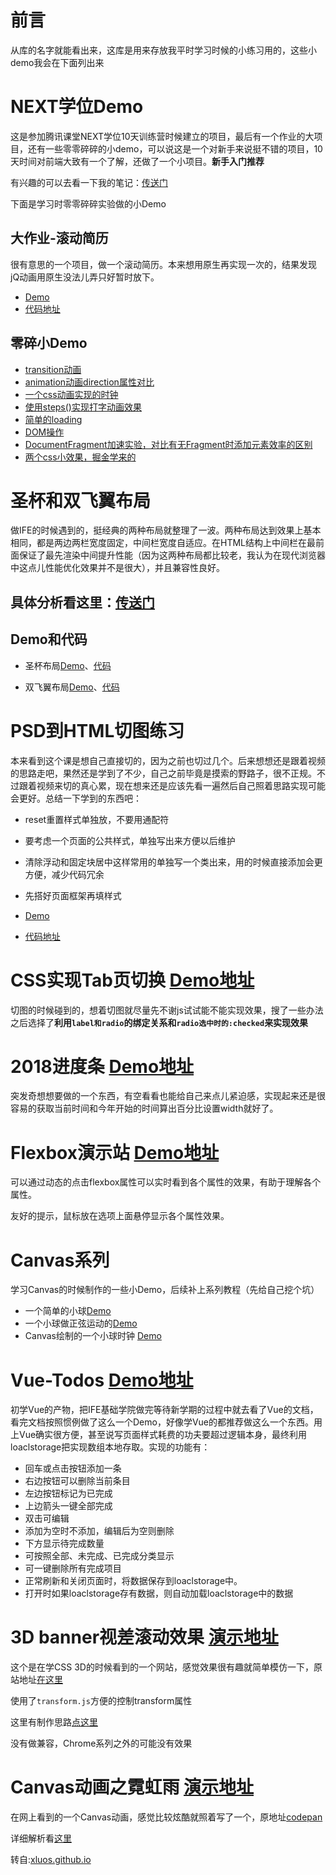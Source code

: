 # 前言
从库的名字就能看出来，这库是用来存放我平时学习时候的小练习用的，这些小demo我会在下面列出来

# NEXT学位Demo
这是参加腾讯课堂NEXT学位10天训练营时候建立的项目，最后有一个作业的大项目，还有一些零零碎碎的小demo，可以说这是一个对新手来说挺不错的项目，10天时间对前端大致有一个了解，还做了一个小项目。**新手入门推荐**

有兴趣的可以去看一下我的笔记：[传送门](https://github.com/yaodwwy/note-and-blog/blob/master/%E5%AD%A6%E4%B9%A0%E8%AE%B0%E5%BD%95/NEXT%E5%AD%A6%E4%BD%8D%E7%AC%94%E8%AE%B0/%E5%8D%81%E5%A4%A9%E7%AC%94%E8%AE%B0%E5%90%88%E9%9B%86.md)

下面是学习时零零碎碎实验做的小Demo
## 大作业-滚动简历
很有意思的一个项目，做一个滚动简历。本来想用原生再实现一次的，结果发现jQ动画用原生没法儿弄只好暂时放下。

+ [Demo](https://yaodwwy.github.io/WebTutorials/NEXT%E5%AD%A6%E4%BD%8DDemo/%E5%93%8D%E5%BA%94%E5%BC%8F%E7%AE%80%E5%8E%86/index.html)
+ [代码地址](https://github.com/yaodwwy/WebTutorials/tree/gh-pages/NEXT%E5%AD%A6%E4%BD%8DDemo/%E5%93%8D%E5%BA%94%E5%BC%8F%E7%AE%80%E5%8E%86)

## 零碎小Demo
+ [transition动画](https://yaodwwy.github.io/WebTutorials/NEXT%E5%AD%A6%E4%BD%8DDemo/transition.html)
+ [animation动画direction属性对比](https://yaodwwy.github.io/WebTutorials/NEXT%E5%AD%A6%E4%BD%8DDemo/animation-direction.html)
+ [一个css动画实现的时钟](https://yaodwwy.github.io/WebTutorials/NEXT%E5%AD%A6%E4%BD%8DDemo/CSS-steps()-clock.html)
+ [使用steps()实现打字动画效果](https://yaodwwy.github.io/WebTutorials/NEXT%E5%AD%A6%E4%BD%8DDemo/TextEffect.html)
+ [简单的loading](https://yaodwwy.github.io/WebTutorials/NEXT%E5%AD%A6%E4%BD%8DDemo/loading.html)
+ [DOM操作](https://yaodwwy.github.io/WebTutorials/NEXT%E5%AD%A6%E4%BD%8DDemo/DOM.html)
+ [DocumentFragment加速实验，对比有无Fragment时添加元素效率的区别](https://yaodwwy.github.io/WebTutorials/NEXT%E5%AD%A6%E4%BD%8DDemo/DocumentFragment%E5%8A%A0%E9%80%9F%E5%AE%9E%E9%AA%8C.html)
+ [两个css小效果，掘金学来的](https://yaodwwy.github.io/WebTutorials/NEXT%E5%AD%A6%E4%BD%8DDemo/css-cell.html)

# 圣杯和双飞翼布局
做IFE的时候遇到的，挺经典的两种布局就整理了一波。两种布局达到效果上基本相同，都是两边两栏宽度固定，中间栏宽度自适应。在HTML结构上中间栏在最前面保证了最先渲染中间提升性能（因为这两种布局都比较老，我认为在现代浏览器中这点儿性能优化效果并不是很大），并且兼容性良好。
## 具体分析看这里：[传送门](https://github.com/yaodwwy/note-and-blog/blob/master/%E5%AD%A6%E4%B9%A0%E8%AE%B0%E5%BD%95/Web/%E6%B5%85%E8%B0%88%E9%9D%A2%E8%AF%95%E4%B8%AD%E5%B8%B8%E8%80%83%E7%9A%84%E4%B8%A4%E7%A7%8D%E7%BB%8F%E5%85%B8%E5%B8%83%E5%B1%80.md)
## Demo和代码
+ 圣杯布局[Demo](https://yaodwwy.github.io/WebTutorials/%E5%9C%A3%E6%9D%AF%E5%92%8C%E5%8F%8C%E9%A3%9E%E7%BF%BC%E5%B8%83%E5%B1%80/%E5%9C%A3%E6%9D%AF.html)、[代码](https://github.com/yaodwwy/WebTutorials/blob/gh-pages/%E5%9C%A3%E6%9D%AF%E5%92%8C%E5%8F%8C%E9%A3%9E%E7%BF%BC%E5%B8%83%E5%B1%80/%E5%9C%A3%E6%9D%AF.html)

+ 双飞翼布局[Demo](https://yaodwwy.github.io/WebTutorials/%E5%9C%A3%E6%9D%AF%E5%92%8C%E5%8F%8C%E9%A3%9E%E7%BF%BC%E5%B8%83%E5%B1%80/%E5%8F%8C%E9%A3%9E%E7%BF%BC.html)、[代码](https://github.com/yaodwwy/WebTutorials/blob/gh-pages/%E5%9C%A3%E6%9D%AF%E5%92%8C%E5%8F%8C%E9%A3%9E%E7%BF%BC%E5%B8%83%E5%B1%80/%E5%8F%8C%E9%A3%9E%E7%BF%BC.html)

# PSD到HTML切图练习
本来看到这个课是想自己直接切的，因为之前也切过几个。后来想想还是跟着视频的思路走吧，果然还是学到了不少，自己之前毕竟是摸索的野路子，很不正规。不过跟着视频来切的真心累，现在想来还是应该先看一遍然后自己照着思路实现可能会更好。总结一下学到的东西吧：
+ reset重置样式单独放，不要用通配符
+ 要考虑一个页面的公共样式，单独写出来方便以后维护
+ 清除浮动和固定块居中这样常用的单独写一个类出来，用的时候直接添加会更方便，减少代码冗余
+ 先搭好页面框架再填样式

+ [Demo](https://yaodwwy.github.io/WebTutorials/PSD%E5%88%B0HTML%E5%88%87%E5%9B%BE%E7%BB%83%E4%B9%A0/)
+ [代码地址](https://github.com/yaodwwy/WebTutorials/tree/gh-pages/PSD%E5%88%B0HTML%E5%88%87%E5%9B%BE%E7%BB%83%E4%B9%A0)

# CSS实现Tab页切换 [Demo地址](https://yaodwwy.github.io/WebTutorials/CSS%E5%AE%9E%E7%8E%B0tab%E5%88%87%E6%8D%A2/)
切图的时候碰到的，想着切图就尽量先不谢js试试能不能实现效果，搜了一些办法之后选择了**利用`label和radio`的绑定关系和`radio选中时的:checked`来实现效果**


# 2018进度条 [Demo地址](http://progress.yaodwwy.com/)

突发奇想想要做的一个东西，有空看看也能给自己来点儿紧迫感，实现起来还是很容易的获取当前时间和今年开始的时间算出百分比设置width就好了。

# Flexbox演示站 [Demo地址](https://yaodwwy.github.io/WebTutorials/flexbox/)

可以通过动态的点击flexbox属性可以实时看到各个属性的效果，有助于理解各个属性。

友好的提示，鼠标放在选项上面悬停显示各个属性效果。

# Canvas系列
学习Canvas的时候制作的一些小Demo，后续补上系列教程（先给自己挖个坑）
+ 一个简单的小球[Demo](https://yaodwwy.github.io/WebTutorials/Canvas/1.html)
+ 一个小球做正弦运动的[Demo](https://yaodwwy.github.io/WebTutorials/Canvas%E5%B0%8F%E7%90%83%E6%AD%A3%E5%BC%A6%E8%BF%90%E5%8A%A8/)
+ Canvas绘制的一个小球时钟 [Demo](https://yaodwwy.github.io/WebTutorials/Canvas%E7%B2%92%E5%AD%90%E6%97%B6%E9%92%9F/)

# Vue-Todos [Demo地址](https://yaodwwy.github.io/WebTutorials/VueTodos/)

初学Vue的产物，把IFE基础学院做完等待新学期的过程中就去看了Vue的文档，看完文档按照惯例做了这么一个Demo，好像学Vue的都推荐做这么一个东西。用上Vue确实很方便，甚至说写页面样式耗费的功夫要超过逻辑本身，最终利用loaclstorage把实现数组本地存取。实现的功能有：
+ 回车或点击按钮添加一条
+ 右边按钮可以删除当前条目
+ 左边按钮标记为已完成
+ 上边箭头一键全部完成
+ 双击可编辑
+ 添加为空时不添加，编辑后为空则删除
+ 下方显示待完成数量
+ 可按照全部、未完成、已完成分类显示
+ 可一键删除所有完成项目
+ 正常刷新和关闭页面时，将数据保存到loaclstorage中。
+ 打开时如果loaclstorage存有数据，则自动加载loaclstorage中的数据

# 3D banner视差滚动效果 [演示地址](https://yaodwwy.github.io/WebTutorials/3D%E8%A7%86%E5%B7%AE%E6%BB%9A%E5%8A%A8banner/)

这个是在学CSS 3D的时候看到的一个网站，感觉效果很有趣就简单模仿一下，原站地址[在这里](https://rdcm.com/en/)

使用了`transform.js`方便的控制transform属性

这里有制作思路[点这里](https://www.w3cplus.com/css3/front-end-challenge-accepted-css-3d-cube.html)

没有做兼容，Chrome系列之外的可能没有效果

# Canvas动画之霓虹雨 [演示地址](https://yaodwwy.github.io/WebTutorials/CanvasRain/)

在网上看到的一个Canvas动画，感觉比较炫酷就照着写了一个，原地址[codepan](https://codepen.io/anon/pen/KROodp?editors=0110)

详细解析看[这里](./CanvasRain)

转自:[xluos.github.io](https:/xluos.github.io/)